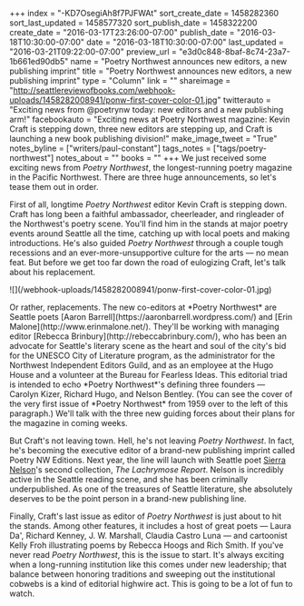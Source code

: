 +++
index = "-KD7OsegiAh8f7PJFWAt"
sort_create_date = 1458282360
sort_last_updated = 1458577320
sort_publish_date = 1458322200
create_date = "2016-03-17T23:26:00-07:00"
publish_date = "2016-03-18T10:30:00-07:00"
date = "2016-03-18T10:30:00-07:00"
last_updated = "2016-03-21T09:22:00-07:00"
preview_url = "e3d0c848-8baf-8c74-23a7-1b661ed90db5"
name = "Poetry Northwest announces new editors, a new publishing imprint"
title = "Poetry Northwest announces new editors, a new publishing imprint"
type = "Column"
link = ""
shareimage = "http://seattlereviewofbooks.com/webhook-uploads/1458282008941/ponw-first-cover-color-01.jpg"
twitterauto = "Exciting news from @poetrynw today: new editors and a new publishing arm!"
facebookauto = "Exciting news at Poetry Northwest magazine: Kevin Craft is stepping down, three new editors are stepping up, and Craft is launching a new book publishing division!"
make_image_tweet = "True"
notes_byline = ["writers/paul-constant"]
tags_notes = ["tags/poetry-northwest"]
notes_about = ""
books = ""
+++
We just received some exciting news from *Poetry Northwest*, the longest-running poetry magazine in the Pacific Northwest. There are three huge announcements, so let's tease them out in order.

First of all, longtime *Poetry Northwest* editor Kevin Craft is stepping down. Craft has long been a faithful ambassador, cheerleader, and ringleader of the Northwest's poetry scene. You'll find him in the stands at major poetry events around Seattle all the time, catching up with local poets and making introductions. He's also guided *Poetry Northwest* through a couple tough recessions and an ever-more-unsupportive culture for the arts — no mean feat. But before we get too far down the road of eulogizing Craft, let's talk about his replacement.

<p class="image-left">![](/webhook-uploads/1458282008941/ponw-first-cover-color-01.jpg)</p>Or rather, replacements. The new co-editors at *Poetry Northwest* are Seattle poets [Aaron Barrell](https://aaronbarrell.wordpress.com/) and [Erin Malone](http://www.erinmalone.net/). They'll be working with managing editor [Rebecca Brinbury](http://rebeccabrinbury.com/), who has been an advocate for Seattle's literary scene as the heart and soul of the city's bid for the UNESCO City of Literature program, as the administrator for the Northwest Independent Editors Guild,  and as an employee at the Hugo House and a volunteer at the Bureau for Fearless Ideas. This editorial triad is intended to echo *Poetry Northwest*'s defining three founders — Carolyn Kizer, Richard Hugo, and Nelson Bentley. (You can see the cover of the very first issue of *Poetry Northwest* from 1959 over to the left of this paragraph.) We'll talk with the three new guiding forces about their plans for the magazine in coming weeks.

But Craft's not leaving town. Hell, he's not leaving *Poetry Northwest*. In fact, he's becoming the executive editor of a brand-new publishing imprint called Poetry NW Editions. Next year, the line will launch with Seattle poet [Sierra Nelson](http://seattlereviewofbooks.com/notes/2015/09/08/rogue-wave/)'s second collection, *The Lachrymose Report*. Nelson is incredibly active in the Seattle reading scene, and she has been criminally underpublished. As one of the treasures of Seattle literature, she absolutely deserves to be the point person in a brand-new publishing line.

Finally, Craft's last issue as editor of *Poetry Northwest* is just about to hit the stands. Among other features, it includes a host of great poets — Laura Da', Richard Kenney, J. W. Marshall, Claudia Castro Luna — and cartoonist Kelly Froh illustrating poems by Rebecca Hoogs and Rich Smith. If you've never read *Poetry Northwest*, this is the issue to start. It's always exciting when a long-running institution like this comes under new leadership; that balance between honoring traditions and sweeping out the institutional cobwebs is a kind of editorial highwire act. This is going to be a lot of fun to watch.